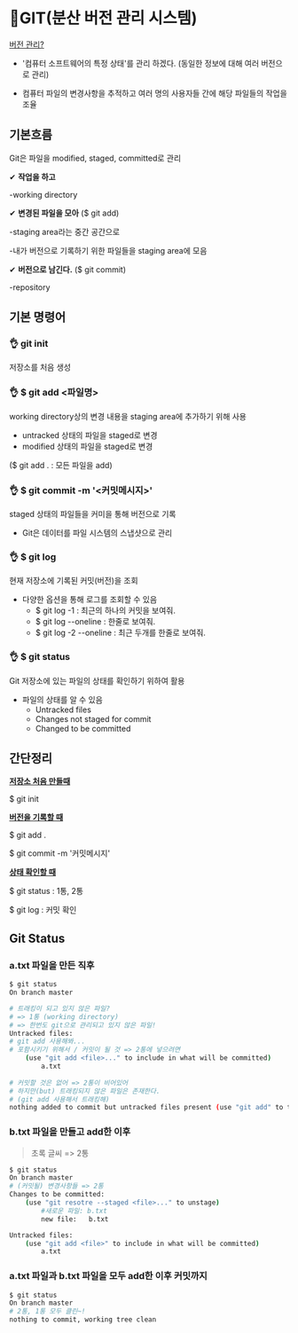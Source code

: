 # 🎄GIT(분산 버전 관리 시스템)

<u>버전 관리?</u>

- '컴퓨터 소프트웨어의 특정 상태'를 관리 하겠다. (동일한 정보에 대해 여러 버전으로 관리)

- 컴퓨터 파일의 변경사항을 추적하고 여러 명의 사용자들 간에 해당 파일들의 작업을 조율



## 기본흐름

Git은 파일을 modified, staged, committed로 관리



✔ **작업을 하고**

-working directory

✔ **변경된 파일을 모아** ($ git add) 

-staging area라는 중간 공간으로

-내가 버전으로 기록하기 위한 파일들을 staging area에 모음

✔ **버전으로 남긴다.** ($ git commit)

-repository



## 기본 명령어

### 👌 git init

저장소를 처음 생성

### 👌 $ git add <파일명>

working directory상의 변경 내용을 staging area에 추가하기 위해 사용

- untracked 상태의 파일을 staged로 변경
- modified 상태의 파일을 staged로 변경

($ git add . : 모든 파일을 add)

### 👌 $ git commit -m '<커밋메시지>'

staged 상태의 파일들을 커미을 통해 버전으로 기록

- Git은 데이터를 파일 시스템의 스냅샷으로 관리

### 👌 $ git log

현재 저장소에 기록된 커밋(버전)을 조회

- 다양한 옵션을 통해 로그를 조회할 수 있음
  - $ git log -1 : 최근의 하나의 커밋을 보여줘.
  - $ git log --oneline : 한줄로 보여줘.
  - $ git log -2 --oneline : 최근 두개를 한줄로 보여줘.

### 👌 $ git status

Git 저장소에 있는 파일의 상태를 확인하기 위하여 활용

- 파일의 상태를 알 수 있음
  - Untracked files
  - Changes not staged for commit
  - Changed to be committed



## 간단정리

**<u>저장소 처음 만들때</u>** 

$ git init 

**<u>버전을 기록할 때</u>** 

$ git add . 

$ git commit -m '커밋메시지' 

**<u>상태 확인할 때</u>** 

$ git status : 1통, 2통 

$ git log : 커밋 확인



## Git Status

### a.txt 파일을 만든 직후

```bash
$ git status
On branch master

# 트래킹이 되고 있지 않은 파일?
# => 1통 (working directory)
# => 한번도 git으로 관리되고 있지 않은 파일!
Untracked files:
# git add 사용해봐...
# 포함시키기 위해서 / 커밋이 될 것 => 2통에 넣으려면
	(use "git add <file>..." to include in what will be committed)
		a.txt
			
# 커밋할 것은 없어 => 2통이 비어있어
# 하지만(but) 트래킹되지 않은 파일은 존재한다.
# (git add 사용해서 트래킹해)
nothing added to commit but untracked files present (use "git add" to track)
```

### b.txt 파일을 만들고 add한 이후

> 초록 글씨 => 2통

```bash
$ git status
On branch master
# (커밋될) 변경사항들 => 2통
Changes to be committed:
	(use "git resotre --staged <file>..." to unstage)
		#새로운 파일: b.txt
		new file:	b.txt

Untracked files:
	(use "git add <file>" to include in what will be committed)
		a.txt
```

### a.txt 파일과 b.txt 파일을 모두 add한 이후 커밋까지

```bash
$ git status
On branch master
# 2통, 1통 모두 클린~!
nothing to commit, working tree clean
```

